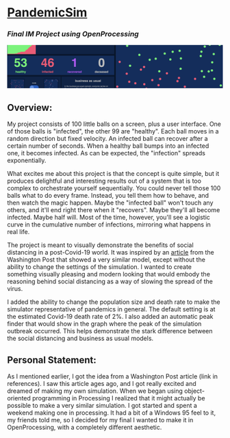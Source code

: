 # [PandemicSim](https://www.openprocessing.org/sketch/891417)
### *Final IM Project using OpenProcessing*

![](title.png)

## Overview:

My project consists of 100 little balls on a screen, plus a user interface. One of those balls is "infected", the other 99 are "healthy". Each ball moves in a random direction but fixed velocity. An infected ball can recover after a certain number of seconds. When a healthy ball bumps into an infected one, it becomes infected. As can be expected, the "infection" spreads exponentially.

What excites me about this project is that the concept is quite simple, but it produces delightful and interesting results out of a system that is too complex to orchestrate yourself sequentially. You could never tell those 100 balls what to do every frame. Instead, you tell them how to behave, and then watch the magic happen. Maybe the "infected ball" won't touch any others, and it'll end right there when it "recovers". Maybe they'll all become infected. Maybe half will. Most of the time, however, you'll see a logistic curve in the cumulative number of infections, mirroring what happens in real life.

The project is meant to visually demonstrate the benefits of social distancing in a post-Covid-19 world. It was inspired by an [article](https://www.washingtonpost.com/graphics/2020/world/corona-simulator/?itid=hp_hp-top-table-main_virus-simulator520pm%3Ahomepage%2Fstory-ans) from the Washington Post that showed a very similar model, except without the ability to change the settings of the simulation. I wanted to create something visually pleasing and modern looking that would embody the reasoning behind social distancing as a way of slowing the spread of the virus.

I added the ability to change the population size and death rate to make the simulator representative of pandemics in general. The default setting is at the estimated Covid-19 death rate of 2%. I also added an automatic peak finder that would show in the graph where the peak of the simulation outbreak occurred. This helps demonstrate the stark difference between the social distancing and business as usual models.

## Personal Statement:

As I mentioned earlier, I got the idea from a Washington Post article (link in references). I saw this article ages ago, and I got really excited and dreamed of making my own simulation. When we began using object-oriented programming in Processing I realized that it might actually be possible to make a very similar simulation. I got started and spent a weekend making one in processing. It had a bit of a Windows 95 feel to it, my friends told me, so I decided for my final I wanted to make it in OpenProcessing, with a completely different aesthetic.
